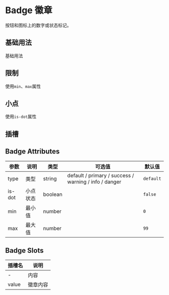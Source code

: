 # Badge 徽章

按钮和图标上的数字或状态标记。

## 基础用法

基础用法

<preview path="../../components/show/badge/badge.vue" ></preview>

## 限制

使用`min`、`max`属性

<preview path="../../components/show/badge/badge-limit.vue" ></preview>

## 小点

使用`is-dot`属性

<preview path="../../components/show/badge/badge-is-dot.vue" ></preview>

## 插槽

<preview path="../../components/show/badge/badge-slot.vue" ></preview>

## Badge Attributes

| 参数   | 说明     | 类型    | 可选值                                                | 默认值    |
| ------ | -------- | ------- | ----------------------------------------------------- | --------- |
| type   | 类型     | string  | default / primary / success / warning / info / danger | `default` |
| is-dot | 小点状态 | boolean |                                                       | `false`   |
| min    | 最小值   | number  |                                                       | `0`       |
| max    | 最大值   | number  |                                                       | `99`      |

## Badge Slots

| 插槽名 | 说明     |
| ------ | -------- |
| -      | 内容     |
| value  | 徽章内容 |
